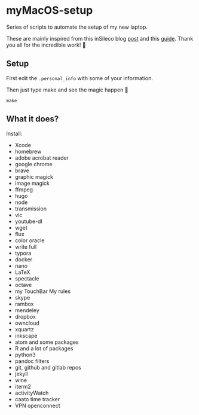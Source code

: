 # myMacOS-setup

Series of scripts to automate the setup of my new laptop.

These are mainly inspired from this inSileco blog [post](https://insileco.github.io/2018/07/13/my-macos-setup/) and this [guide](https://sourabhbajaj.com/mac-setup/). Thank you all for the incredible work! 💚

## Setup

First edit the `.personal_info` with some of your information.

Then just type make and see the magic happen 🧙

```
make
```

## What it does?

Install:
- Xcode
- homebrew
- adobe acrobat reader
- google chrome
- brave
- graphic magick
- image magick
- ffmpeg
- hugo
- node
- transmission
- vlc
- youtube-dl
- wget
- flux
- color oracle
- write full
- typora
- docker
- nano
- LaTeX
- spectacle
- octave
- my TouchBar My rules
- skype
- rambox
- mendeley
- dropbox
- owncloud
- xquartz
- inkscape
- atom and some packages
- R and a lot of packages
- python3
- pandoc filters
- git, github and gitlab repos
- jekyll
- wine
- iterm2
- activityWatch
- caato time tracker
- VPN openconnect
